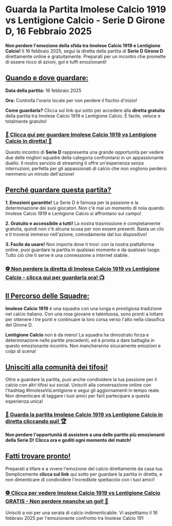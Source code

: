 # Guarda la Partita Imolese Calcio 1919 vs Lentigione Calcio - Serie D Girone D, 16 Febbraio 2025

**Non perdere l'emozione della sfida tra Imolese Calcio 1919 e Lentigione Calcio!** Il 16 febbraio 2025, segui la diretta della partita di **Serie D Girone D** direttamente online e gratuitamente. Preparati per un incontro che promette di essere ricco di azioni, gol e tuffi emozionanti!

## <u>Quando e dove guardare:</u>

**Data della partita:** 16 febbraio 2025

**Ora:** Controlla l'orario locale per non perdere il fischio d'inizio!

**Come guardarla?** Clicca sul link qui sotto per accedere alla **diretta gratuita** della partita tra Imolese Calcio 1919 e Lentigione Calcio. È facile, veloce e totalmente gratuito!

### <u><a href="https://tinyurl.com/livestreamfreeo?st=Imolese+Calcio+1919+vs+Lentigione+Calcio&amp;si=ghc" target="_blank" style="font-weight: bold;">📲 Clicca qui per guardare Imolese Calcio 1919 vs Lentigione Calcio in diretta! 🚀</a></u>

Questo incontro di **Serie D** rappresenta una grande opportunità per vedere due delle migliori squadre della categoria confrontarsi in un appassionante duello. Il nostro servizio di streaming ti offre un'esperienza senza interruzioni, perfetta per gli appassionati di calcio che non vogliono perdersi nemmeno un minuto dell'azione!

## <u>Perché guardare questa partita?</u>

**1. Emozioni garantite!** La Serie D è famosa per la passione e la determinazione dei suoi giocatori. Non c'è mai un momento di noia quando Imolese Calcio 1919 e Lentigione Calcio si affrontano sul campo!

**2. Gratuito e accessibile a tutti!** La nostra trasmissione è completamente gratuita, quindi non c'è alcuna scusa per non essere presenti. Basta un clic e ti troverai immerso nell'azione, comodamente dal tuo dispositivo!

**3. Facile da usare!** Non importa dove ti trovi: con la nostra piattaforma online, puoi guardare la partita in qualsiasi momento e da qualsiasi luogo. Tutto ciò che ti serve è una connessione a internet stabile.

### <u><a href="https://tinyurl.com/livestreamfreeo?st=Imolese+Calcio+1919+vs+Lentigione+Calcio&amp;si=ghc" target="_blank" style="font-weight: bold;">⚽ Non perdere la diretta di Imolese Calcio 1919 vs Lentigione Calcio - clicca qui per guardarla ora! 📺</a></u>

## <u>Il Percorso delle Squadre:</u>

**Imolese Calcio 1919** è una squadra con una lunga e prestigiosa tradizione nel calcio italiano. Con una rosa giovane e talentuosa, sono pronti a lottare per ottenere i tre punti e continuare la loro corsa verso l'alto nella classifica del Girone D.

**Lentigione Calcio** non è da meno! La squadra ha dimostrato forza e determinazione nelle partite precedenti, ed è pronta a dare battaglia in questo emozionante incontro. Non mancheranno sicuramente emozioni e colpi di scena!

## <u>Unisciti alla comunità dei tifosi!</u>

Oltre a guardare la partita, puoi anche condividere la tua passione per il calcio con altri tifosi sui social. Unisciti alla conversazione online con l'hashtag #ImoleseVsLentigione e segui gli aggiornamenti in tempo reale. Non dimenticare di taggare i tuoi amici per farli partecipare a questa esperienza unica!

### <u><a href="https://tinyurl.com/livestreamfreeo?st=Imolese+Calcio+1919+vs+Lentigione+Calcio&amp;si=ghc" target="_blank" style="font-weight: bold;">🔴 Guarda la partita Imolese Calcio 1919 vs Lentigione Calcio in diretta cliccando qui! 🏆</a></u>

**Non perdere l'opportunità di assistere a una delle partite più emozionanti della Serie D! Clicca ora e goditi ogni momento del match!**

## <u>Fatti trovare pronto!</u>

Preparati a tifare e a vivere l'emozione del calcio direttamente da casa tua. Semplicemente **clicca sul link** qui sotto per guardare la partita in diretta, e non dimenticare di condividere l'incredibile spettacolo con i tuoi amici!

### <u><a href="https://tinyurl.com/livestreamfreeo?st=Imolese+Calcio+1919+vs+Lentigione+Calcio&amp;si=ghc" target="_blank" style="font-weight: bold;">⚽ Clicca per vedere Imolese Calcio 1919 vs Lentigione Calcio GRATIS - Non perdere neanche un gol! 🎯</a></u>

Unisciti a noi per una serata di calcio indimenticabile. Vi aspettiamo il 16 febbraio 2025 per l'emozionante confronto tra Imolese Calcio 191
